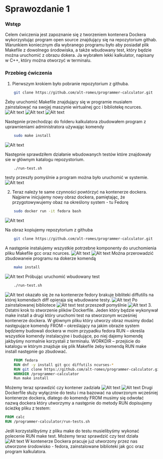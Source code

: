 # Sprawozdanie 1
### Wstęp
Celem ćwiczenia jest zapoznanie się z tworzeniem kontenera Dockera wykorzystując program open source znajdujący się na repozytorium githab. Warunkiem koniecznym dla wybranego programu było aby posiadał plik Makefile z dowolnego środowiska, a także wbudowany test, który będzie można uruchomić z obrazu dokera. Ja wybrałem lekki kalkulator, napisany w C++,  który można otworzyć w terminalu.
### Przebieg ćwiczenia
1. Pierwszym krokiem było pobranie repozytorium z githuba.
```bash
    git clone https://github.com/alt-romes/programmer-calculator.git
```
Żeby uruchomić Makefile znajdujący się w programie musiałem zainstalować na swojej maszynie wirtualnej gcc i bibliotekę ncurces.
    ![Alt text](<png/Zrzut ekranu 2023-11-18 115312.png>)
    ![Alt text](<png/Zrzut ekranu 2023-11-18 115343.png>)
    ![Alt text](<png/Zrzut ekranu 2023-11-18 115405.png>)

Następnie przechodząc do folderu kalkulatora zbudowałem  program z uprawnieniami administratora używając komendy 
```bash
    sudo make install
```
![Alt text](<png/Zrzut ekranu 2023-11-18 115425.png>)

Następnie sprawdziłem działanie wbudowanych testów które znajdowały sie w głównym katalogu repozystorium.
```bash 
    ./run-test.sh
``` 
testy przeszły pomyślnie a program można było uruchomić w systemie. 
![Alt text](<png/Zrzut ekranu 2023-11-18 122645.png>)

2. Teraz należy te same czynności powtórzyć na kontenerze dockera. Najpierw inicjujemy nowy obraz dockera, pamiętając, że przygotowywujemy obaz na określony system - tu Fedorę
```bash 
    sudo docker run -it fedora bash
```
![Alt text](<png/Zrzut ekranu 2023-11-18 121439.png>)

Na obraz kopiujemy repozytorium z githuba
```bash
    git clone https://github.com/alt-romes/programmer-calculator.git
```
A następnie instalujemy wszystkie potrzebne komponenty do uruchomienia pliku Makefile gcc oraz ncurces.
![Alt text](<png/Zrzut ekranu 2023-11-18 121727.png>)
![Alt text](<png/Zrzut ekranu 2023-11-18 121823.png>)
Można przerowadzić zbudowaneie programu na dokerze komendą 
```bash
    make install
```
![Alt text](<png/Zrzut ekranu 2023-11-18 121913.png>)
Próbując uruchomić wbudowany test
```bash 
    ./run-test.sh
``` 
![Alt text](<png/Zrzut ekranu 2023-11-18 122359.png>)
okazało się że na kontenerze fedory brakuje bibliteki diffutills na której komendach diff opieraja się wbudowane testy. 
![Alt text](<png/Zrzut ekranu 2023-11-18 122423.png>)
Po zainstalowanej bibliotece 
![Alt text](<png/Zrzut ekranu 2023-11-18 122448.png>)
test przeszedł pomyślnie 
![Alt text](<png/Zrzut ekranu 2023-11-18 122500.png>)
3. Ostatni krok to stworzenie plików Dockerfile. Jeden który będzie wykonywał make install a drugi który uruchomi test na stworzonym wcześniej kontenerze dockera.
W głównym pliku który utworzy obraz musimy dodać następujące komendy
FROM – określający na jakim obrazie system będziemy budowali dockera w moim przypadku fedora
RUN – określa wszystkie komendy instalacyjne i budujące, po niej dajemy komendę jakbyśmy normalnie korzystali z terminalu. 
WORKDIR – przejście do katalogu w którym znajduje się plik Makefile żeby komendą RUN make install następnie go zbudować.
```dockerfile
    FROM fedora
    RUN dnf -y install git gcc diffutils ncurses-*
    RUN git clone https://github.com/alt-romes/programmer-calculator.git
    WORKDIR /programmer-calculator
    Run make install
```
Możemy teraz sprawdzić czy kontener zadziała
![Alt text](<png/Zrzut ekranu 2023-11-20 192020.png>)
![Alt text](<png/Zrzut ekranu 2023-11-20 191958.png>)
Drugi Dockerfile służy wyłącznie do testu i ma bazować na utowrzonym wcześniej kontenerze dockera, dlatego do komendy FROM musimy się odwołać nazwą dockera który utworzymy a następnie do metody RUN dopisujemy ścieżkę pliku z testem:
```dockerfile
FROM calc
RUN /programmer-calculator/run-tests.sh
```
Jeśłi korzystalibyśmy z pliku make do testu musielibyśmy wykonać polecenie RUN make test.
Możemy teraz sprawdzić czy test działa
![Alt text](<png/Zrzut ekranu 2023-11-20 191919.png>)
W kontenerze Dockera pracuje już utworzony przez nas utworzone środowisko - fedora, zainstalowane biblioteki jak gcc oraz program kalkulatora.